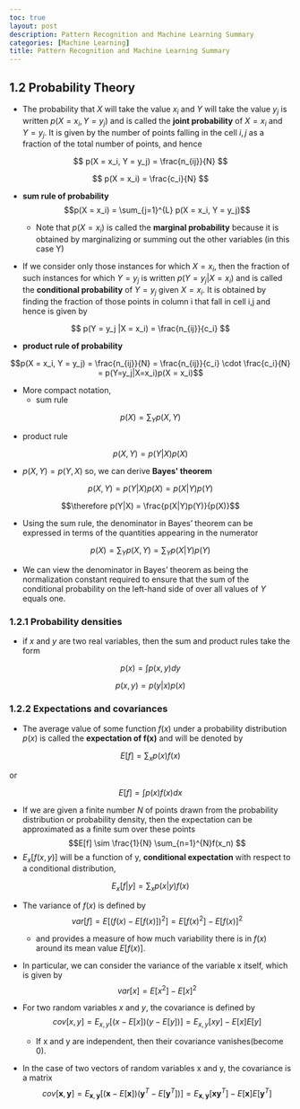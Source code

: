 ```yaml
---
toc: true
layout: post
description: Pattern Recognition and Machine Learning Summary
categories: [Machine Learning]
title: Pattern Recognition and Machine Learning Summary
---
```


## 1.2 Probability Theory

- The probability that $X$ will take the value $x_i$ and $Y$ will take the value $y_j$ is
written $p(X = x_i, Y = y_j)$ and is called the **joint probability** of $X = x_i$ and
$Y = y_j$. It is given by the number of points falling in the cell $i,j$ as a fraction of the
total number of points, and hence

$$ p(X = x_i, Y = y_j) = \frac{n_{ij}}{N} $$

$$ p(X = x_i) = \frac{c_i}{N} $$

- **sum rule of probability** $$p(X = x_i) = \sum_{j=1}^{L} p(X = x_i, Y = y_j)$$
  - Note that $p(X = x_i)$ is called the **marginal probability** because it is obtained by marginalizing or summing out the other variables (in this case Y)


- If we consider only those instances for which $X = x_i$, then the fraction of
such instances for which $Y = y_j$ is written $p(Y = y_j |X = x_i)$ and is called the
**conditional probability** of $Y = y_j$ given $X = x_i$. It is obtained by finding the
fraction of those points in column i that fall in cell i,j and hence is given by

$$ p(Y = y_j |X = x_i) = \frac{n_{ij}}{c_i} $$

- **product rule of probability** 

$$p(X = x_i, Y = y_j) = \frac{n_{ij}}{N} = \frac{n_{ij}}{c_i} \cdot \frac{c_i}{N} = p(Y=y_j|X=x_i)p(X = x_i)$$

- More compact notation,
  - sum rule 

$$p(X) = \sum_Y p(X,Y)$$

  - product rule 

$$p(X,Y) = p(Y|X)p(X)$$

  - $p(X,Y) = p(Y,X)$ so, we can derive **Bayes' theorem** 

$$p(X,Y) = p(Y|X)p(X) = p(X|Y)p(Y)$$ 

$$\therefore p(Y|X) = \frac{p(X|Y)p(Y)}{p(X)}$$

- Using the sum rule, the denominator in Bayes’ theorem can be expressed in terms of the quantities appearing in the numerator 

$$p(X) = \sum_Y p(X,Y) = \sum_Y p(X|Y)p(Y)$$ 

  - We can view the denominator in Bayes’ theorem as being the normalization constant
required to ensure that the sum of the conditional probability on the left-hand side of over all values of $Y$ equals one. 

### 1.2.1 Probability densities

- if $x$ and $y$ are two real variables, then the sum and product rules take the form 

$$p(x) = \int p(x, y) dy$$ 

$$p(x, y) = p(y|x)p(x)$$

### 1.2.2 Expectations and covariances

- The average value of some function $f(x)$ under a probability distribution $p(x)$ is called the **expectation of f(x)** and will be denoted by 

$$E[f] = \sum_x p(x) f(x)$$ 

or 

$$E[f] = \int p(x) f(x) dx $$

- If we are given a finite number $N$ of points drawn from the probability distribution or probability density, then the expectation can be approximated as a finite sum over these points $$E[f] \sim \frac{1}{N} \sum_{n=1}^{N}f(x_n) $$
- $E_x[f(x, y)]$ will be a function of y, **conditional expectation** with respect to a conditional
distribution, 

$$E_x[f|y] = \sum_x p(x|y)f(x)$$

- The variance of $f(x)$ is defined by $$var[f] = E[(f(x) - E[f(x)])^2] = E[f(x)^2] - E[f(x)]^2$$
  - and provides a measure of how much variability there is in $f(x)$ around its mean
value $E[f(x)]$. 

- In particular, we can consider the variance of the variable x itself, which is given by $$var[x] = E[x^2] - E[x]^2 $$
- For two random variables $x$ and $y$, the covariance is defined by $$cov[x,y] = E_{x,y}[(x-E[x])(y-E[y])] = E_{x,y}[xy] - E[x]E[y]$$
  -  If x and y are independent, then their covariance vanishes(become 0).
  
- In the case of two vectors of random variables x and y, the covariance is a matrix $$cov[\textbf{x},\textbf{y}] = E_{\textbf{x},\textbf{y}} [(\textbf{x} - E[\textbf{x}])(\textbf{y}^T -E[\textbf{y}^T])] = E_{\textbf{x},\textbf{y}}[\textbf{x}\textbf{y}^T] - E[\textbf{x}]E[\textbf{y}^T]$$
